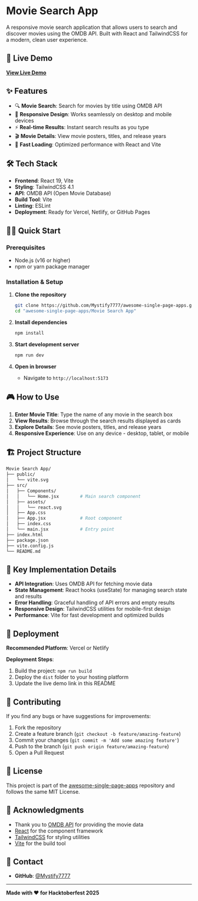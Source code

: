 # Movie Search App

A responsive movie search application that allows users to search and discover movies using the OMDB API. Built with React and TailwindCSS for a modern, clean user experience.

## 🚀 Live Demo

**[View Live Demo](https://movie-search-app-11.netlify.app/)**

## ✨ Features

- 🔍 **Movie Search**: Search for movies by title using OMDB API
- 📱 **Responsive Design**: Works seamlessly on desktop and mobile devices  
- ⚡ **Real-time Results**: Instant search results as you type
- 🎬 **Movie Details**: View movie posters, titles, and release years
- 🚀 **Fast Loading**: Optimized performance with React and Vite

## 🛠️ Tech Stack

- **Frontend**: React 19, Vite
- **Styling**: TailwindCSS 4.1
- **API**: OMDB API (Open Movie Database)
- **Build Tool**: Vite
- **Linting**: ESLint
- **Deployment**: Ready for Vercel, Netlify, or GitHub Pages

## 🏃‍♂️ Quick Start

### Prerequisites

- Node.js (v16 or higher)
- npm or yarn package manager

### Installation & Setup

1. **Clone the repository**

   ```bash
   git clone https://github.com/Mystify7777/awesome-single-page-apps.git
   cd "awesome-single-page-apps/Movie Search App"
   ```

2. **Install dependencies**

   ```bash
   npm install
   ```

3. **Start development server**

   ```bash
   npm run dev
   ```

4. **Open in browser**
   - Navigate to `http://localhost:5173`

## 🎮 How to Use

1. **Enter Movie Title**: Type the name of any movie in the search box
2. **View Results**: Browse through the search results displayed as cards
3. **Explore Details**: See movie posters, titles, and release years
4. **Responsive Experience**: Use on any device - desktop, tablet, or mobile

## 🏗️ Project Structure

```bash
Movie Search App/
├── public/
│   └── vite.svg
├── src/
│   ├── Components/
│   │   └── Home.jsx        # Main search component
│   ├── assets/
│   │   └── react.svg
│   ├── App.css
│   ├── App.jsx             # Root component
│   ├── index.css
│   └── main.jsx            # Entry point
├── index.html
├── package.json
├── vite.config.js
└── README.md
```

## 🌟 Key Implementation Details

- **API Integration**: Uses OMDB API for fetching movie data
- **State Management**: React hooks (useState) for managing search state and results
- **Error Handling**: Graceful handling of API errors and empty results
- **Responsive Design**: TailwindCSS utilities for mobile-first design
- **Performance**: Vite for fast development and optimized builds

## 🚀 Deployment

**Recommended Platform**: Vercel or Netlify

**Deployment Steps**:

1. Build the project: `npm run build`
2. Deploy the `dist` folder to your hosting platform
3. Update the live demo link in this README

## 🤝 Contributing

If you find any bugs or have suggestions for improvements:

1. Fork the repository
2. Create a feature branch (`git checkout -b feature/amazing-feature`)
3. Commit your changes (`git commit -m 'Add some amazing feature'`)
4. Push to the branch (`git push origin feature/amazing-feature`)
5. Open a Pull Request

## 📄 License

This project is part of the [awesome-single-page-apps](https://github.com/Mystify7777/awesome-single-page-apps) repository and follows the same MIT License.

## 🙏 Acknowledgments

- Thank you to [OMDB API](http://www.omdbapi.com/) for providing the movie data
- [React](https://react.dev/) for the component framework
- [TailwindCSS](https://tailwindcss.com/) for styling utilities
- [Vite](https://vitejs.dev/) for the build tool

## 📧 Contact

- **GitHub**: [@Mystify7777](https://github.com/Mystify7777)

---

**Made with ❤️ for Hacktoberfest 2025**
